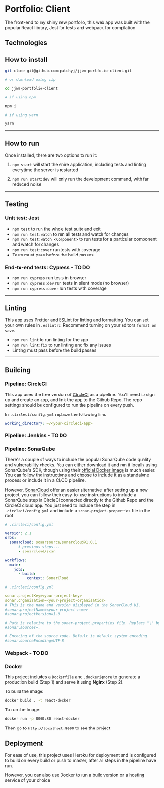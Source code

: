 # Portfolio: Client

The front-end to my shiny new portfolio, this web app was built with the popular React library, Jest for tests and webpack for compilation

## Technologies

## How to install

```bash
git clone git@github.com:patchyj/jjwm-portfolio-client.git

# or download using zip
```

```bash
cd jjwm-portfolio-client

# if using npm

npm i

# if using yarn

yarn
```

---

## How to run

Once installed, there are two options to run it:

1. `npm start` will start the enire application, including tests and linting everytime the server is restarted

2. `npm run start:dev` will only run the development command, with far reduced noise

---

## Testing

### Unit test: Jest

- `npm test` to run the whole test suite and exit
- `npm run test:watch` to run all tests and watch for changes
- `npm run test:watch <Component>` to run tests for a particular component and watch for changes
- `npm run test:cover` run tests with coverage
- Tests must pass before the build passes

### End-to-end tests: Cypress - TO DO

- `npm run cypress` run tests in browser
- `npm run cypress:dev` run tests in silent mode (no browser)
- `npm run cypress:cover` run tests with coverage

---

## Linting

This app uses Prettier and ESLint for linting and formatting. You can set your own rules in `.eslintrc`. Recommend turning on your editors `format on save`.

- `npm run lint` to run linting for the app
- `npm run lint:fix` to run linting and fix any issues
- Linting must pass before the build passes

---

## Building

### Pipeline: CircleCI

This app uses the free version of [CircleCI](https://circleci.com/) as a pipeline. You'll need to sign up and create an app, and link the app to the Github Repo. The repo settings should be configured to run the pipeline on every push.

In `.circleci/config.yml` replace the following line:

```yml
working_directory: ~/<your-circleci-app>
```

### Pipeline: Jenkins - TO DO

### Pipeline: SonarQube

There's a couple of ways to include the popular SonarQube code quality and vulnerability checks. You can either download it and run it locally using SonarQube's SDK, though using their [official Docker image](https://hub.docker.com/_/sonarqube/) is much easier. You can follow the instructions and choose to include it as a standalone process or include it in a CI/CD pipeline.

However, [SonarCloud](https://sonarcloud.io/) offer an easier alternative: after setting up a new project, you can follow their easy-to-use instructions to include a SonarQube step in CircleCI connected directly to the Github Repo and the CircleCI cloud app. You just need to include the step in `.circleci/config.yml` and include a `sonar-project.properties` file in the root

```yml
# .circleci/config.yml

version: 2.1
orbs:
  sonarcloud: sonarsource/sonarcloud@1.0.1
      # previous steps...
      - sonarcloud/scan

workflows:
  main:
    jobs:
      - build:
          context: SonarCloud
```

```yml
# .circleci/config.yml

sonar.projectKey=<your-project-key>
sonar.organization=<your-project-organisation>
# This is the name and version displayed in the SonarCloud UI.
#sonar.projectName=<your-project-name>
#sonar.projectVersion=1.0

# Path is relative to the sonar-project.properties file. Replace "\" by "/" on Windows.
#sonar.sources=.

# Encoding of the source code. Default is default system encoding
#sonar.sourceEncoding=UTF-8
```

### Webpack - TO DO

### Docker

This project includes a `Dockerfile` and `.dockerignore` to generate a production build (Step 1) and serve it using **Nginx** (Step 2).

To build the image:

```bash
docker build . -t react-docker
```

To run the image:

```bash
docker run -p 8000:80 react-docker
```

Then go to `http://localhost:8000` to see the project

## Deployment

For ease of use, this project uses Heroku for deployment and is configured to build on every build or push to master, after all steps in the pipeline have run.

However, you can also use Docker to run a build version on a hosting service of your choice
